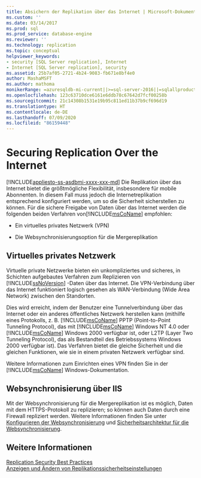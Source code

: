 ```yaml
---
title: Absichern der Replikation über das Internet | Microsoft-Dokumentation
ms.custom: ''
ms.date: 03/14/2017
ms.prod: sql
ms.prod_service: database-engine
ms.reviewer: ''
ms.technology: replication
ms.topic: conceptual
helpviewer_keywords:
- security [SQL Server replication], Internet
- Internet [SQL Server replication], security
ms.assetid: 25b7af05-2721-4b24-9083-fb671e8bf4e0
author: MashaMSFT
ms.author: mathoma
monikerRange: =azuresqldb-mi-current||>=sql-server-2016||=sqlallproducts-allversions
ms.openlocfilehash: 123c63710dce6161e6ddb78c67642d7fcf00258b
ms.sourcegitcommit: 21c14308b1531e19b95c811ed11b37b9cf696d19
ms.translationtype: HT
ms.contentlocale: de-DE
ms.lasthandoff: 07/09/2020
ms.locfileid: "86159448"
---
```

# <a name="securing-replication-over-the-internet"></a>Securing Replication Over the Internet
[!INCLUDE[appliesto-ss-asdbmi-xxxx-xxx-md](../../../includes/applies-to-version/sql-asdbmi.md)]
  Die Replikation über das Internet bietet die größtmögliche Flexibilität, insbesondere für mobile Abonnenten. In diesem Fall muss jedoch die Internetreplikation entsprechend konfiguriert werden, um so die Sicherheit sicherstellen zu können. Für die sichere Freigabe von Daten über das Internet werden die folgenden beiden Verfahren von[!INCLUDE[msCoName](../../../includes/msconame-md.md)] empfohlen:  
  
-   Ein virtuelles privates Netzwerk (VPN)  
  
-   Die Websynchronisierungsoption für die Mergereplikation  
  
## <a name="virtual-private-network"></a>Virtuelles privates Netzwerk  
 Virtuelle private Netzwerke bieten ein unkompliziertes und sicheres, in Schichten aufgebautes Verfahren zum Replizieren von [!INCLUDE[ssNoVersion](../../../includes/ssnoversion-md.md)] -Daten über das Internet. Die VPN-Verbindung über das Internet funktioniert logisch gesehen als WAN-Verbindung (Wide Area Network) zwischen den Standorten.  
  
 Dies wird erreicht, indem der Benutzer eine Tunnelverbindung über das Internet oder ein anderes öffentliches Netzwerk herstellen kann (mithilfe eines Protokolls, z. B. [!INCLUDE[msCoName](../../../includes/msconame-md.md)] PPTP (Point-to-Point Tunneling Protocol), das mit [!INCLUDE[msCoName](../../../includes/msconame-md.md)] Windows NT 4.0 oder [!INCLUDE[msCoName](../../../includes/msconame-md.md)] Windows 2000 verfügbar ist, oder L2TP (Layer Two Tunneling Protocol), das als Bestandteil des Betriebssystems Windows 2000 verfügbar ist). Das Verfahren bietet die gleiche Sicherheit und die gleichen Funktionen, wie sie in einem privaten Netzwerk verfügbar sind.  
  
 Weitere Informationen zum Einrichten eines VPN finden Sie in der [!INCLUDE[msCoName](../../../includes/msconame-md.md)] Windows-Dokumentation.  
  
## <a name="web-synchronization-through-iis"></a>Websynchronisierung über IIS  
 Mit der Websynchronisierung für die Mergereplikation ist es möglich, Daten mit dem HTTPS-Protokoll zu replizieren; so können auch Daten durch eine Firewall repliziert werden. Weitere Informationen finden Sie unter [Konfigurieren der Websynchronisierung](../../../relational-databases/replication/configure-web-synchronization.md) und [Sicherheitsarchitektur für die Websynchronisierung](../../../relational-databases/replication/security/security-architecture-for-web-synchronization.md).  
  
## <a name="see-also"></a>Weitere Informationen  
 [Replication Security Best Practices](../../../relational-databases/replication/security/replication-security-best-practices.md)   
 [Anzeigen und Ändern von Replikationssicherheitseinstellungen](../../../relational-databases/replication/security/view-and-modify-replication-security-settings.md)  
  
  
